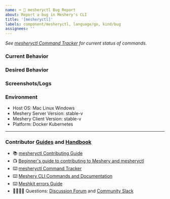 ```yaml
---
name: ⌨️ 🐛 mesheryctl Bug Report
about: Report a bug in Meshery's CLI
title: '[mesheryctl]'
labels: component/mesheryctl, language/go, kind/bug
assignees: ''
---
```


<!-- Please update the mesheryctl Command Tracker spreadsheet -->

_See [mesheryctl Command Tracker](https://bit.ly/3dqXy1q) for current status of commands._

### Current Behavior

<!-- A brief description of what the problem is. (e.g. I need to be able to...) -->

### Desired Behavior

<!-- A brief description of the enhancement. -->

### Screenshots/Logs

<!-- Add screenshots, if applicable, to help explain your problem. -->

### Environment

- Host OS: Mac Linux Windows
- Meshery Server Version: stable-v
- Meshery Client Version: stable-v
- Platform: Docker Kubernetes

---

### Contributor [Guides](https://docs.meshery.io/project/contributing) and [Handbook](https://layer5.io/community/handbook)

- 📚 [mesheryctl Contributing Guide](https://github.com/meshery/meshery/blob/master/mesheryctl/README.md)
- 📺 [Beginner's guide to contributing to Meshery and mesheryctl](https://youtu.be/hh_kFLZx3G4)
- ⌨️ [mesheryctl Command Tracker](https://docs.google.com/spreadsheets/d/1q63sIGAuCnIeDs8PeM-0BAkNj8BBgPUXhLbe1Y-318o/edit#gid=0)
- ⌨️ [Meshery CLI Commands and Documentation](https://docs.google.com/document/d/1xRlFpElRmybJ3WacgPKXgCSiQ2poJl3iCCV1dAalf0k/edit#heading=h.5fucij4hc5wt)
- ⌨️ [Meshkit errors Guide](https://docs.meshery.io/project/contributing/contributing-error)
- 🙋🏾🙋🏼 Questions: [Discussion Forum](https://meshery.io/community#community-forums) and [Community Slack](https://slack.meshery.io)
